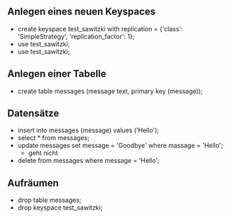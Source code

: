 ## Anlegen eines neuen Keyspaces

- create keyspace test_sawitzki with replication = {'class': 'SimpleStrategy', 'replication_factor': 1};
- use test_sawitzki;
- use test_sawitzki;

## Anlegen einer Tabelle

- create table messages (message text, primary key (message));

## Datensätze

- insert into messages (message) values ('Hello');
- select * from messages;
- update messages set message = 'Goodbye' where massage = 'Hello';
  - geht nicht
- delete from messages where message = 'Hello';

## Aufräumen

- drop table messages;
- drop keyspace test_sawitzki;

